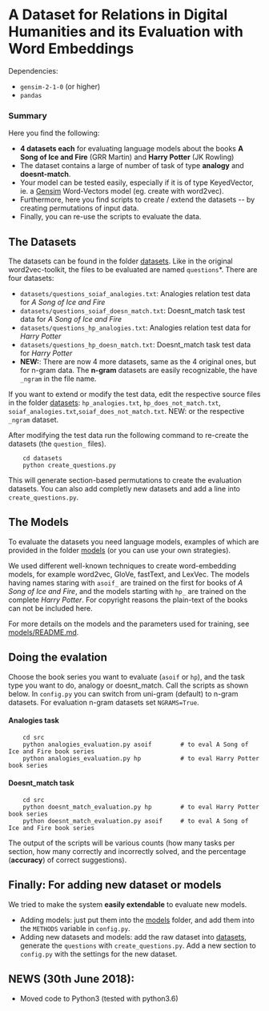# A Dataset for Relations in Digital Humanities and its Evaluation with Word Embeddings

Dependencies:
* `gensim-2-1-0` (or higher)
* `pandas`

### Summary
Here you find the following:
* **4 datasets each** for evaluating language models about the books **A Song of Ice and Fire** (GRR Martin) and **Harry Potter** (JK Rowling)
* The dataset contains a large of number of task of type **analogy** and **doesnt-match**.
* Your model can be tested easily, especially if it is of type KeyedVector, ie. a [Gensim](https://radimrehurek.com/gensim) Word-Vectors model (eg. create with word2vec).
* Furthermore, here you find scripts to create / extend the datasets -- by creating permutations of input data.
* Finally, you can re-use the scripts to evaluate the data.

 
## The Datasets
The datasets can be found in the folder [datasets](datasets).
Like in the original word2vec-toolkit, the files to be evaluated are named `questions`\*.
There are four datasets:
* `datasets/questions_soiaf_analogies.txt`: Analogies relation test data for *A Song of Ice and Fire*
* `datasets/questions_soiaf_doesn_match.txt`: Doesnt_match task test data for *A Song of Ice and Fire*
* `datasets/questions_hp_analogies.txt`: Analogies relation test data for *Harry Potter*
* `datasets/questions_hp_doesn_match.txt`: Doesnt_match task test data for *Harry Potter*
* **NEW:**: There are now 4 more datasets, same as the 4 original ones, but for n-gram data.
    The **n-gram** datasets are easily recognizable, the have `_ngram` in the file name.

If you want to extend or modify the test data, edit the respective source files in the folder [datasets](datasets):
`hp_analogies.txt`, `hp_does_not_match.txt`, `soiaf_analogies.txt`,`soiaf_does_not_match.txt`.
NEW: or the respective `_ngram` dataset.

After modifying the test data run the following command to re-create the datasets (the `question_` files).
```
    cd datasets 
    python create_questions.py
```

This will generate section-based permutations to create the evaluation datasets. 
You can also add completly new datasets and add a line into `create_questions.py`.


## The Models
To evaluate the datasets you need language models, examples of which are provided in the folder [models](models)
(or you can use your own strategies).

We used different well-known techniques to create word-embedding models, for example word2vec, GloVe, fastText, and LexVec. 
The models having names staring with `asoif_` are trained on the first for books of *A Song of Ice and Fire*,
and the models starting with `hp_` are trained on the complete *Harry Potter*. For copyright reasons the plain-text of
the books can not be included here.

For more details on the models and the parameters used for training, see [models/README.md](models/README.md).

## Doing the evalation

Choose the book series you want to evaluate (`asoif` or `hp`), and the task type you want to
do, analogy or doesnt_match. Call the scripts as shown below.
In `config.py` you can switch from uni-gram (default) to n-gram datasets. For evaluation n-gram datasets
set `NGRAMS=True`.


#### Analogies task
```
    cd src
    python analogies_evaluation.py asoif        # to eval A Song of Ice and Fire book series
    python analogies_evaluation.py hp           # to eval Harry Potter book series
```

#### Doesnt_match task
```
    cd src
    python doesnt_match_evaluation.py hp        # to eval Harry Potter book series
    python doesnt_match_evaluation.py asoif     # to eval A Song of Ice and Fire book series

```

The output of the scripts will be various counts (how many tasks per section, how many correctly and incorrectly solved,
and the percentage (**accuracy**) of correct suggestions).


## Finally: For adding new dataset or models
We tried to make the system **easily extendable** to evaluate new models.

* Adding models: just put them into the [models](models) folder, and add them into the `METHODS` variable in `config.py`.
* Adding new datasets and models: add the raw dataset into [datasets](datasets), generate the `questions` with `create_questions.py`. 
Add a new section to `config.py` with the settings for the new dataset. 

## NEWS (30th June 2018):
* Moved code to Python3 (tested with python3.6)
